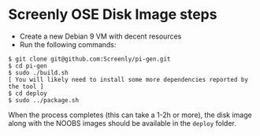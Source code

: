 # Screenly OSE Disk Image steps

 * Create a new Debian 9 VM with decent resources
 * Run the following commands:

```
$ git clone git@github.com:Screenly/pi-gen.git
$ cd pi-gen
$ sudo ./build.sh
[ You will likely need to install some more dependencies reported by the tool ]
$ cd deploy
$ sudo ../package.sh
```

When the process completes (this can take a 1-2h or more), the disk image along with the NOOBS images should be available in the `deploy` folder.
